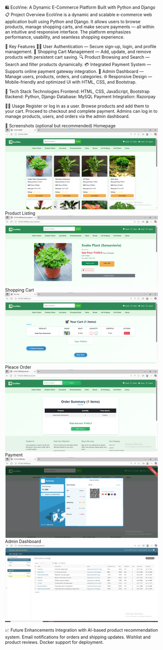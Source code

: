 🛍️ EcoVine: A Dynamic E-Commerce Platform Built with Python and Django
📋 Project Overview
EcoVine is a dynamic and scalable e-commerce web application built using Python and Django.
It allows users to browse products, manage shopping carts, and make secure payments — all within an intuitive and responsive interface.
The platform emphasizes performance, usability, and seamless shopping experience.

🚀 Key Features
🧑‍💻 User Authentication — Secure sign-up, login, and profile management.
🛒 Shopping Cart Management — Add, update, and remove products with persistent cart saving.
🔍 Product Browsing and Search — Search and filter products dynamically.
💳 Integrated Payment System — Supports online payment gateway integration.
🧠 Admin Dashboard — Manage users, products, orders, and categories.
🌐 Responsive Design — Mobile-friendly and optimized UI with HTML, CSS, and Bootstrap.

🧰 Tech Stack
Technologies
Frontend:	HTML, CSS, JavaScript, Bootstrap
Backend:	Python, Django
Database:	MySQL
Payment Integration:	Razorpay

🧑‍💼 Usage
Register or log in as a user.
Browse products and add them to your cart.
Proceed to checkout and complete payment.
Admins can log in to manage products, users, and orders via the admin dashboard.

📸 Screenshots (optional but recommended)
Homepage
![alt text](image.png)
Product Listing
![alt text](<card Info.png>)
Shopping Cart
![alt text](cart.png)
Pleace Order
![alt text](placeorder.png)
Payment 
![alt text](payment.png)
Admin Dashboard
![alt text](<admin Dashboard.png>)



📈 Future Enhancements
Integration with AI-based product recommendation system.
Email notifications for orders and shipping updates.
Wishlist and product reviews.
Docker support for deployment.
